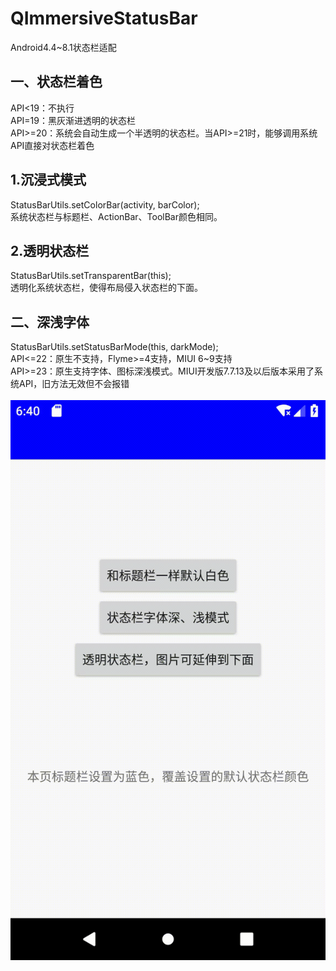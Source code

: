 # QImmersiveStatusBar
Android4.4~8.1状态栏适配


一、状态栏着色
-----
API<19：不执行<br>
API=19：黑灰渐进透明的状态栏<br>
API>=20：系统会自动生成一个半透明的状态栏。当API>=21时，能够调用系统API直接对状态栏着色

1.沉浸式模式
-----
StatusBarUtils.setColorBar(activity, barColor);<br>
系统状态栏与标题栏、ActionBar、ToolBar颜色相同。

2.透明状态栏
-----
StatusBarUtils.setTransparentBar(this);<br>
透明化系统状态栏，使得布局侵入状态栏的下面。


二、深浅字体
-----
StatusBarUtils.setStatusBarMode(this, darkMode);<br>
API<=22：原生不支持，Flyme>=4支持，MIUI 6~9支持<br>
API>=23：原生支持字体、图标深浅模式。MIUI开发版7.7.13及以后版本采用了系统API，旧方法无效但不会报错<br><br>
![gif效果图](https://github.com/272664150/QImmersiveStatusBar/blob/master/screenshots/1.gif)
